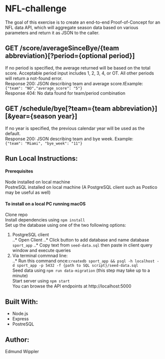 # NFL-challenge

The goal of this exercise is to create an end-to-end Proof-of-Concept for an NFL data API, which will aggregate season data based on various parameters and return it as JSON to the caller.

## GET /score/averageSinceBye/{team abbreviation}[?period={optional  period}]
If no period is specified, the average returned will be based on the total score.
Acceptable period input includes 1, 2, 3, 4, or OT. All other periods will return a not-found error.  
Response 200: JSON describing team and average score.tExample: <br>
`{"team": "NO","average_score": "5"}` <br>
Response 404: No data found for team/period combination

## GET /schedule/bye[?team={team abbreviation}][&year={season year}]
If no year is specified, the previous calendar year will be used as the default.  
Response 200: JSON describing team and bye week. Example: <br>
`{"team": "Miami", "bye_week": "11"}`

## Run Local Instructions:
#### Prerequisites
Node installed on local machine  
PostreSQL installed on local machine (A PostgreSQL client such as Postico may be useful as well)
#### To install on a local PC running macOS
Clone repo  
Install dependencies using `npm install`  
Set up the database using one of the two following options:  
1. PostgreSQL client  
..* Open Client
..* Click button to add database and name database `sport_app`
..* Copy text from `seed-data.sql` then paste in client query window and execute queries
2. Via terminal commnad line:  
..* Run this command once:`createdb sport_app && psql -h localhost -d sport_app -p 5432 -f {path to SQL script}/seed-data.sql`  
Seed data using `npm run data-migration` (this step may take up to a minute)  
Start server using `npm start`  
You can browse the API endpoints at http://localhost:5000

## Built With:
* Node.js
* Express
* PostreSQL 

## Author:
Edmund Wippler